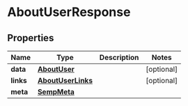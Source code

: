 
# AboutUserResponse

## Properties
Name | Type | Description | Notes
------------ | ------------- | ------------- | -------------
**data** | [**AboutUser**](AboutUser.md) |  |  [optional]
**links** | [**AboutUserLinks**](AboutUserLinks.md) |  |  [optional]
**meta** | [**SempMeta**](SempMeta.md) |  | 



